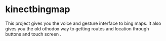 # kinectbingmap
This project gives you the voice and gesture interface to bing maps. 
It also gives you the old othodox way to getting routes and location through buttons and touch screen .
